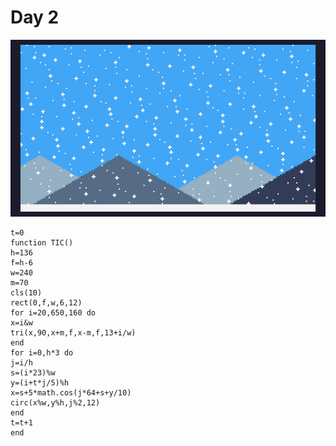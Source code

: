 # Day 2
![A mountain range with snow falling in front](./day02.gif)
```
t=0
function TIC()
h=136
f=h-6
w=240
m=70
cls(10)
rect(0,f,w,6,12)
for i=20,650,160 do
x=i&w
tri(x,90,x+m,f,x-m,f,13+i/w)
end
for i=0,h*3 do
j=i/h
s=(i*23)%w
y=(i+t*j/5)%h
x=s+5*math.cos(j*64+s+y/10)
circ(x%w,y%h,j%2,12)
end
t=t+1
end
```